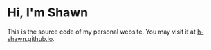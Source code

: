 # Hi, I'm Shawn

This is the source code of my personal website. You may visit it at [h-shawn.github.io](https://www.h-shawn.github.io/).

